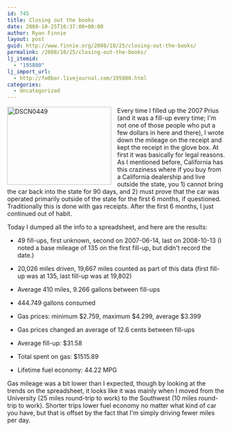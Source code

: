 ```yaml
---
id: 745
title: Closing out the books
date: 2008-10-25T16:37:00+00:00
author: Ryan Finnie
layout: post
guid: http://www.finnie.org/2008/10/25/closing-out-the-books/
permalink: /2008/10/25/closing-out-the-books/
lj_itemid:
  - "195880"
lj_import_url:
  - http://fo0bar.livejournal.com/195880.html
categories:
  - Uncategorized
---
```

[<img src="http://farm2.static.flickr.com/1347/539416206_c00ccf50e1_m.jpg" width="240" height="180" alt="DSCN0449" style="float: left; margin-right: 1em;" />](http://www.flickr.com/photos/fo0bar/539416206/ "DSCN0449 by fo0bar, on Flickr") Every time I filled up the 2007 Prius (and it was a fill-up every time; I'm not one of those people who put a few dollars in here and there), I wrote down the mileage on the receipt and kept the receipt in the glove box. At first it was basically for legal reasons. As I mentioned before, California has this craziness where if you buy from a California dealership and live outside the state, you 1) cannot bring the car back into the state for 90 days, and 2) must prove that the car was operated primarily outside of the state for the first 6 months, if questioned. Traditionally this is done with gas receipts. After the first 6 months, I just continued out of habit.

Today I dumped all the info to a spreadsheet, and here are the results:
  
* 49 fill-ups, first unknown, second on 2007-06-14, last on 2008-10-13 (I noted a base mileage of 135 on the first fill-up, but didn't record the date.)
  
* 20,026 miles driven, 19,667 miles counted as part of this data (first fill-up was at 135, last fill-up was at 19,802)
  
* Average 410 miles, 9.266 gallons between fill-ups
  
* 444.749 gallons consumed
  
* Gas prices: minimum $2.759, maximum $4.299, average $3.399
  
* Gas prices changed an average of 12.6 cents between fill-ups
  
* Average fill-up: $31.58
  
* Total spent on gas: $1515.89
  
* Lifetime fuel economy: 44.22 MPG

Gas mileage was a bit lower than I expected, though by looking at the trends on the spreadsheet, it looks like it was mainly when I moved from the University (25 miles round-trip to work) to the Southwest (10 miles round-trip to work). Shorter trips lower fuel economy no matter what kind of car you have, but that is offset by the fact that I'm simply driving fewer miles per day.
